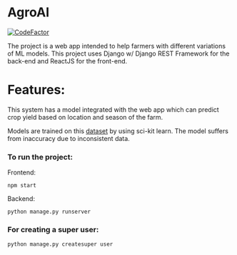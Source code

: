 # AgroAI
[![CodeFactor](https://www.codefactor.io/repository/github/rugz007/agroai/badge)](https://www.codefactor.io/repository/github/rugz007/agroai)

The project is a web app intended to help farmers with different variations of ML models.
This project uses Django w/ Django REST Framework for the back-end and ReactJS for the front-end.

# Features:
This system has a model integrated with the web app which can predict crop yield based on location and season of the farm.

Models are trained on this 
[dataset](https://www.kaggle.com/abhinand05/crop-production-in-india) by using sci-kit learn.
The model suffers from inaccuracy due to inconsistent data.

### To run the project: 
Frontend: 

    npm start 
Backend: 

    python manage.py runserver
### For creating a super user:
    python manage.py createsuper user

